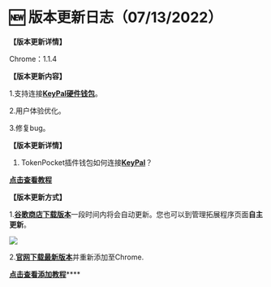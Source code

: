 # 🆕 版本更新日志（07/13/2022）

**【版本更新详情】**

Chrome：1.1.4



**【版本更新内容】**

1.支持连接[**KeyPal硬件钱包**](https://www.keypal.pro/zh/)。&#x20;

2.用户体验优化。&#x20;

3.修复bug。



**【版本更新详情】**

1. TokenPocket插件钱包如何连接[**KeyPal**](https://www.keypal.pro/zh/)？

****[**点击查看教程**](https://help.tokenpocket.pro/cn/extension-wallet/faq/use-tutorial/connect-keypal)****



**【版本更新方式】**

1.[**谷歌商店下载版本**](https://chrome.google.com/webstore/detail/tokenpocket/mfgccjchihfkkindfppnaooecgfneiii?hl=zh-CN)一段时间内将会自动更新。您也可以到管理拓展程序页面**自主更新**。

![](<../../.gitbook/assets/组 5.png>)

2.[**官网下载最新版本**](broken-reference)并重新添加至Chrome.

[**点击查看添加教程**](https://help.tokenpocket.pro/cn/extension-wallet/faq/installation-tutorial)****

